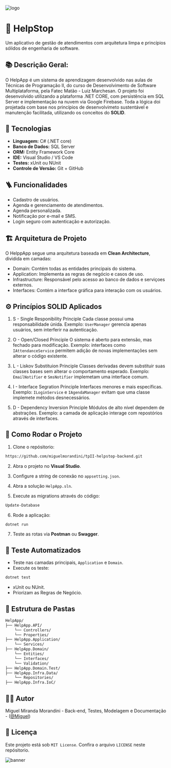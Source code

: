 ![logo](https://github.com/user-attachments/assets/75f7bd61-e719-4f2b-994a-3cc8f563ff83)

# 🔎 HelpStop
Um aplicativo de gestão de atendimentos com arquitetura limpa e princípios sólidos de engenharia de software.

## 📚 Descrição Geral:
O HelpApp é um sistema de aprendizagem desenvolvido nas aulas de Técnicas de Programação II, do curso de Desenvolvimento de Software Multiplataforma, pela Fatec Matão - Luiz Marchesan. O projeto foi desenvolvido utilizando a plataforma .NET CORE, com persistência em SQL Server e implementação na nuvem via Google Firebase. Toda a lógica doi projetada com base nos princípios de desenvolvimeto sustentável e manutenção facilitada, utilizando os conceitos do **SOLID**.

## 🧩 Tecnologias
- **Linguagem:** C# (.NET core)
- **Banco de Dados:** SQL Server
- **ORM:** Entity Framework Core
- **IDE:** Visual Studio / VS Code
- **Testes:** xUnit ou NUnit
- **Controle de Versão:** Git + GitHub

## 🪜 Funcionalidades
 - Cadastro de usuários.
 - Agenda e gerenciamento de atendimentos.
 - Agenda personalizada.
 - Notificação por e-mail e SMS.
 - Login seguro com autenticação e autorização.

 ## 🏗️ Arquitetura de Projeto
 O HelppApp segue uma arquitetura baseada em **Clean Architecture**, dividida em camadas:
 - Domain: Contém todas as entidades principais do sistema.
 - Application: Implementa as regras de negócio e casos de uso.
 - Infrastructure: Responsável pelo acesso ao banco de dados e serviçoes externos.
 - Interfaces: Contém a interface gráfica para interação com os usuários.

## ⚙️ Princípios SOLID Aplicados
1. S - Single Responibility Principle
Cada classe possui uma responsabilidade únida. Exemplo: `UserManager` gerencia apenas usuários, sem interferir na autenticação.

2. O - Open/Closed Principle
O sistema é aberto para extensão, mas fechado para modificação. Exemplo: interfaces como `IAttendanceService` permitem adição de novas implementações sem alterar o código existente.

3. L - Liskov Substituion Principle
Classes derivadas devem substituir suas classes bases sem alterar o comportamento esperado. Exemplo: `EmailNotifier` e `SmsNotifier` implemetam uma interface comum.

4. I - Interface Segration Principle
Interfaces menores e mais específicas. Exemplo: `ILoginService` e `IAgendaManager` evitam que uma classe implemete métodos desnecessários.

5. D - Dependency Inversion Principle
Módulos de alto nível dependem de abstrações. Exemplo: a camada de aplicação interage com repostórios através de interfaces.

## 🔧 Como Rodar o Projeto
1. Clone o repósitorio: 
```bash
https://github.com/miguelmorandini/tpII-helpstop-backend.git
```

2. Abra o projeto no **Visual Studio**.

3. Configure a string de conexão no `appsetting.json`.

4. Abra a solução `HelpApp.sln`.

5. Execute as migrations através do código: 
```bash
Update-Database
```

6. Rode a aplicação:
```bash
dotnet run
```

7. Teste as rotas via **Postman** ou **Swagger**.

## 🧪 Teste Automatizados
- Teste nas camadas principais, `Application` e `Domain`.
- Execute os teste: 
```bash
dotnet test
```
- xUnit ou NUnit.
- Priorizam as Regras de Negócio.

## 📂 Estrutura de Pastas
```bash
HelpApp/
├── HelpApp.API/
    └── Controllers/
    └── Properties/
├── HelpApp.Application/
    └── Services/
├── HelpApp.Domain/
    └── Entities/
    └── Interfaces/
    └── Validation/
├── HelpApp.Domain.Test/
├── HelpApp.Infra.Data/
    └── Repositories/
├── HelpApp.Infra.IoC/
```

## 👨‍💻 Autor
Miguel Miranda Morandini - Back-end, Testes, Modelagem e Documentação -  ([@Miguel](https://github.com/miguelmorandini))

## 📜 Licença
Este projeto está sob `MIT License`. Confira o arquivo `LICENSE` neste repósitorio.

![banner](https://github.com/user-attachments/assets/95b3f8d0-8df9-4409-9970-9a98b34f0d55)
